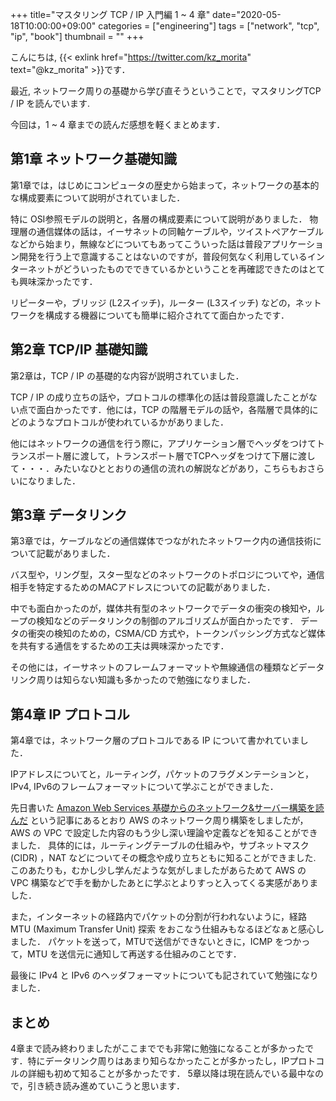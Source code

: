 +++
title="マスタリング TCP / IP 入門編 1 ~ 4 章"
date="2020-05-18T10:00:00+09:00"
categories = ["engineering"]
tags = ["network", "tcp", "ip", "book"]
thumbnail = ""
+++

こんにちは, {{< exlink href="https://twitter.com/kz_morita" text="@kz_morita" >}}です．

最近, ネットワーク周りの基礎から学び直そうということで，マスタリングTCP / IP を読んでいます. 

今回は，1 ~ 4 章までの読んだ感想を軽くまとめます．

## 第1章 ネットワーク基礎知識

第1章では，はじめにコンピュータの歴史から始まって，ネットワークの基本的な構成要素について説明がされていました．

特に OSI参照モデルの説明と，各層の構成要素について説明がありました．
物理層の通信媒体の話は，イーサネットの同軸ケーブルや，ツイストペアケーブルなどから始まり，無線などについてもあってこういった話は普段アプリケーション開発を行う上で意識することはないのですが，普段何気なく利用しているインターネットがどういったものでできているかということを再確認できたのはとても興味深かったです．

リピーターや，ブリッジ (L2スイッチ)，ルーター (L3スイッチ) などの，ネットワークを構成する機器についても簡単に紹介されてて面白かったです．


## 第2章 TCP/IP 基礎知識

第2章は，TCP / IP の基礎的な内容が説明されていました．

TCP / IP の成り立ちの話や，プロトコルの標準化の話は普段意識したことがない点で面白かったです．他には，TCP の階層モデルの話や，各階層で具体的にどのようなプロトコルが使われているかがありました．

他にはネットワークの通信を行う際に，アプリケーション層でヘッダをつけてトランスポート層に渡して，トランスポート層でTCPヘッダをつけて下層に渡して・・・．みたいなひととおりの通信の流れの解説などがあり，こちらもおさらいになりました．

## 第3章 データリンク

第3章では，ケーブルなどの通信媒体でつながれたネットワーク内の通信技術について記載がありました．

バス型や，リング型，スター型などのネットワークのトポロジについてや，通信相手を特定するためのMACアドレスについての記載がありました．

中でも面白かったのが，媒体共有型のネットワークでデータの衝突の検知や，ループの検知などのデータリンクの制御のアルゴリズムが面白かったです．
データの衝突の検知のための，CSMA/CD 方式や，トークンパッシング方式など媒体を共有する通信をするための工夫は興味深かったです．


その他には，イーサネットのフレームフォーマットや無線通信の種類などデータリンク周りは知らない知識も多かったので勉強になりました．

## 第4章 IP プロトコル


第4章では，ネットワーク層のプロトコルである IP について書かれていました．

IPアドレスについてと，ルーティング，パケットのフラグメンテーションと，IPv4, IPv6のフレームフォーマットについて学ぶことができました．

先日書いた [Amazon Web Services 基礎からのネットワーク&サーバー構築を読んだ](/posts/book_aws_network/) という記事にあるとおり AWS のネットワーク周り構築をしましたが，AWS の VPC で設定した内容のもう少し深い理論や定義などを知ることができました．
具体的には，ルーティングテーブルの仕組みや，サブネットマスク (CIDR) ，NAT などについてその概念や成り立ちともに知ることができました.
このあたりも，むかし少し学んだような気がしましたがあらためて AWS の VPC 構築などで手を動かしたあとに学ぶとよりすっと入ってくる実感がありました．

また，インターネットの経路内でパケットの分割が行われないように，経路 MTU (Maximum Transfer Unit) 探索 をおこなう仕組みもなるほどなぁと感心しました．
パケットを送って，MTUで送信ができないときに，ICMP をつかって，MTU を送信元に通知して再送する仕組みのことです．

最後に IPv4 と IPv6 のヘッダフォーマットについても記されていて勉強になりました．


## まとめ

4章まで読み終わりましたがここまででも非常に勉強になることが多かったです．特にデータリンク周りはあまり知らなかったことが多かったし，IPプロトコルの詳細も初めて知ることが多かったです．
5章以降は現在読んでいる最中なので，引き続き読み進めていこうと思います．

